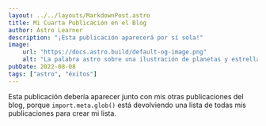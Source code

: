 ```yaml
---
layout: ../../layouts/MarkdownPost.astro
title: Mi Cuarta Publicación en el Blog
author: Astro Learner
description: "¡Esta publicación aparecerá por sí sola!"
image:
    url: "https://docs.astro.build/default-og-image.png"
    alt: "La palabra astro sobre una ilustración de planetas y estrellas."
pubDate: 2022-08-08
tags: ["astro", "éxitos"]
---
```

Esta publicación debería aparecer junto con mis otras publicaciones del blog, porque `import.meta.glob()` está devolviendo una lista de todas mis publicaciones para crear mi lista.
